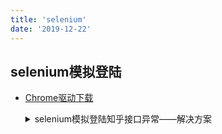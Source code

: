 ```yaml
---
title: 'selenium'
date: '2019-12-22'
---
```


## selenium模拟登陆

- [Chrome驱动下载](http://chromedriver.storage.googleapis.com/index.html)

  <details>
  <summary>selenium模拟登陆知乎接口异常——解决方案</summary>

  在使用chromedriver模拟登陆按钮的点击事件时，会有如下报错，原因是知乎识别了该Chrome驱动。

  ```sh
  {
  error: {code: 10001, message: "10001:请求参数异常，请升级客户端后重试"}
  }
  ```

  原因：`chromedriver`中有一些js变量或请求头被识别，解决方式就是绕过检查。

  解决；以下两种方式均可：
  - （常用）手动启动chromedriver，再行以selenium接管。
    1. 启动Chrome的远程调试（注意：执行该步骤前，必须确保已关闭退出Chrome浏览器）。

      ```sh
      /Applications/Google\ Chrome.app/Contents/MacOS/Google\ Chrome --remote-debugging-port=9222
      ```

      此时，访问`http://127.0.0.1:9222/json`有返回即表示启动成功。
      > 注意，Chrome version79在登录知乎时，调试模式下仍然无法成功，这里是通过降级至V73，并禁止Chrome的自动更新解决的。
      [附Mac Chrome历史版本](https://www.applex.net/downloads/google-chrome-for-mac.25/history)

      ```sh
      # 禁止Chrome的自动更新
      cd ~/Library/Google
      sudo chown root:wheel GoogleSoftwareUpdate
      ```

    2. 创建`webdriver.Chrome`实例时，增加配置

      ```py
        from selenium.webdriver.chrome.options import Options
        options = Options()

        options.add_argument("--disable-extensions")
        options.add_experimental_option("debuggerAddress", "127.0.0.1:9222")

        browser = webdriver.Chrome(
            executable_path='/Users/a/Documents/pythonCode/ScrapyDemo/chromedriver',
            chrome_options=options
        )
      ```

  - 使用`Chrome60`版本、`driver2.33`。

  </details>
